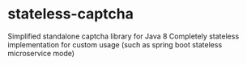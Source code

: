 # stateless-captcha
Simplified standalone captcha library for Java 8
Completely stateless implementation for custom usage (such as spring boot stateless microservice mode)
